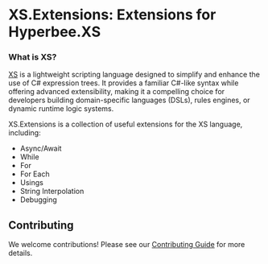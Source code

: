 ﻿# XS.Extensions: Extensions for Hyperbee.XS

### **What is XS?**

[XS](https://github.com/Stillpoint-Software/hyperbee.xs) is a lightweight scripting language designed to simplify and enhance the use of C# expression trees.
It provides a familiar C#-like syntax while offering advanced extensibility, making it a compelling choice for developers
building domain-specific languages (DSLs), rules engines, or dynamic runtime logic systems.

XS.Extensions is a collection of useful extensions for the XS language, including:

- Async/Await
- While
- For
- For Each
- Usings
- String Interpolation
- Debugging

## Contributing

We welcome contributions! Please see our [Contributing Guide](https://github.com/Stillpoint-Software/.github/blob/main/.github/CONTRIBUTING.md) 
for more details.
